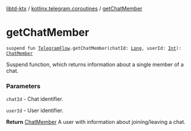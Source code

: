 [libtd-ktx](../index.md) / [kotlinx.telegram.coroutines](index.md) / [getChatMember](./get-chat-member.md)

# getChatMember

`suspend fun `[`TelegramFlow`](../kotlinx.telegram.core/-telegram-flow/index.md)`.getChatMember(chatId: `[`Long`](https://kotlinlang.org/api/latest/jvm/stdlib/kotlin/-long/index.html)`, userId: `[`Int`](https://kotlinlang.org/api/latest/jvm/stdlib/kotlin/-int/index.html)`): `[`ChatMember`](https://tdlibx.github.io/td/docs/org/drinkless/td/libcore/telegram/TdApi.ChatMember.html)

Suspend function, which returns information about a single member of a chat.

### Parameters

`chatId` - Chat identifier.

`userId` - User identifier.

**Return**
[ChatMember](https://tdlibx.github.io/td/docs/org/drinkless/td/libcore/telegram/TdApi.ChatMember.html) A user with information about joining/leaving a chat.

